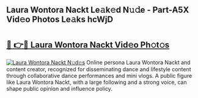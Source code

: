 ## Laura Wontora Nackt Le𝚊k𝚎d N𝚞𝚍e - Part-A5X Vid𝚎o Photos Le𝚊ks hcWjD

# <h2><a href="http://fb8fn8.evod.top/?m=Laura+Wontora+Nackt">🔗 👉🔴 Laura Wontora Nackt Vid𝚎o Ph𝚘t𝚘s</a></h2>

[![Laura Wontora Nackt N𝚞d𝚎s](https://i.imgur.com/8V9OHl7.gif)](http://fb8fn8.evod.top/?m=Laura+Wontora+Nackt)
Online persona Laura Wontora Nackt and content creator, recognized for disseminating dance and lifestyle content through collaborative dance performances and mini vlogs. A public figure like Laura Wontora Nackt, with a large following and a strong voice, can shape public opinion and influence policy. 
